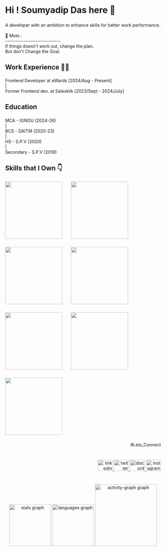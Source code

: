 
<h1 align="left">Hi ! Soumyadip Das here 👋</h1>

###

<p align="left">A developer with an ambition to enhance skills for better work performance.<br><br>💯 Moto : <br>----------------------------<br>If things doesn't work out, change the plan.<br>But don't Change the Goal.</p>

###

<h2 align="left">Work Experience 👷‍♂️</h2>

###

<p align="left">Frontend Developer at  eWards [2024/Aug - Present]<br>|<br>Former Frontend dev. at Salesklik [2023/Sept - 2024/July]</p>

###

<h2 align="left">Education</h2>

###

<p align="left">MCA - IGNOU (2024-26)<br>|<br>BCS - DAITM (2020-23)<br>|<br>HS - S.P.V (2020)<br>|<br>Secondary - S.P.V (2018)</p>

###

<h2 align="left">Skills that I Own 👇</h2>

###

<div>
<img height="185" src="https://res.cloudinary.com/dy4g09dtw/image/upload/v1726990204/Skill_Card_1_w0wxip.svg"  />
<img width="20"/>
<img height="185" src="https://res.cloudinary.com/dy4g09dtw/image/upload/v1726988022/Skill_Card_2_ephnum.svg"  />

</div>

###

<div>
<img height="185" src="https://res.cloudinary.com/dy4g09dtw/image/upload/v1726988022/Skill_Card_3_x1cw4s.svg"  />
<img width="20"/>
<img height="185" src="https://res.cloudinary.com/dy4g09dtw/image/upload/v1726988024/Skill_Card_5_kabk9a.svg"  />
</div>

###

<div>
<img height="185" src="https://res.cloudinary.com/dy4g09dtw/image/upload/v1726988024/Skill_Card_4_cnvdxo.svg"  />
<img width="20"/>
<img height="185" src="https://res.cloudinary.com/dy4g09dtw/image/upload/v1726988024/Skill_Card_6_ppq67g.svg"  />
</div>

###

<div>
<img height="185" src="https://res.cloudinary.com/dy4g09dtw/image/upload/v1726988025/Skill_Card_7_cb8xgi.svg"  />
</div>

###

<p align="right">#Lets_Connect</p>

###

<br clear="both">

<div align="right">
  <a href="https://www.linkedin.com/in/soumyadipdas404/" target="_blank">
    <img src="https://raw.githubusercontent.com/maurodesouza/profile-readme-generator/master/src/assets/icons/social/linkedin/default.svg" width="48" height="36" alt="linkedin logo"  />
  </a>
  <a href="https://x.com/soumyadipdas07" target="_blank">
    <img src="https://raw.githubusercontent.com/maurodesouza/profile-readme-generator/master/src/assets/icons/social/twitter/default.svg" width="48" height="36" alt="twitter logo"  />
  </a>
  <a href="https://discordapp.com/users/614742590541004800" target="_blank">
    <img src="https://raw.githubusercontent.com/maurodesouza/profile-readme-generator/master/src/assets/icons/social/discord/default.svg" width="48" height="36" alt="discord logo"  />
  </a>
  <a href="https://www.instagram.com/soumyadip_das14" target="_blank">
    <img src="https://raw.githubusercontent.com/maurodesouza/profile-readme-generator/master/src/assets/icons/social/instagram/default.svg" width="48" height="36" alt="instagram logo"  />
  </a>
</div>

###

<br clear="both">

<div align="center">
  <img src="https://github-readme-stats.vercel.app/api?username=soumyadipdas404&hide_title=true&hide_rank=false&show_icons=true&include_all_commits=true&count_private=false&disable_animations=false&theme=vue-dark&locale=en&hide_border=false" height="135" alt="stats graph"  />
  <img src="https://github-readme-stats.vercel.app/api/top-langs?username=soumyadipdas404&locale=en&hide_title=false&layout=compact&card_width=320&langs_count=5&theme=vue-dark&hide_border=false" height="135" alt="languages graph"  />
  <img src="https://github-readme-activity-graph.vercel.app/graph?username=soumyadipdas404&theme=vue&area_color=fafafa&custom_title=Activity&area=true&radius=20&hide_border=true&hide_title=false" height="200" alt="activity-graph graph"  />
</div>

###

